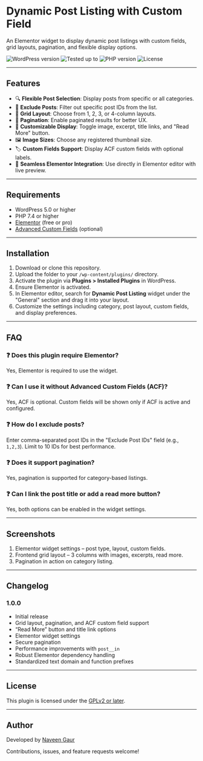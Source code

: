 # Dynamic Post Listing with Custom Field

An Elementor widget to display dynamic post listings with custom fields, grid layouts, pagination, and flexible display options.

![WordPress version](https://img.shields.io/badge/WordPress-5.0%2B-blue)
![Tested up to](https://img.shields.io/badge/Tested%20Up%20To-6.8-brightgreen)
![PHP version](https://img.shields.io/badge/PHP-7.4%2B-orange)
![License](https://img.shields.io/badge/License-GPLv2%20or%20later-blue)

---

## Features

- 🔍 **Flexible Post Selection**: Display posts from specific or all categories.
- 🛑 **Exclude Posts**: Filter out specific post IDs from the list.
- 🧱 **Grid Layout**: Choose from 1, 2, 3, or 4-column layouts.
- 🔄 **Pagination**: Enable paginated results for better UX.
- 🧰 **Customizable Display**: Toggle image, excerpt, title links, and "Read More" button.
- 🖼️ **Image Sizes**: Choose any registered thumbnail size.
- 🏷️ **Custom Fields Support**: Display ACF custom fields with optional labels.
- 🎨 **Seamless Elementor Integration**: Use directly in Elementor editor with live preview.

---

## Requirements

- WordPress 5.0 or higher
- PHP 7.4 or higher
- [Elementor](https://wordpress.org/plugins/elementor/) (free or pro)
- [Advanced Custom Fields](https://wordpress.org/plugins/advanced-custom-fields/) (optional)

---

## Installation

1. Download or clone this repository.
2. Upload the folder to your `/wp-content/plugins/` directory.
3. Activate the plugin via **Plugins > Installed Plugins** in WordPress.
4. Ensure Elementor is activated.
5. In Elementor editor, search for **Dynamic Post Listing** widget under the "General" section and drag it into your layout.
6. Customize the settings including category, post layout, custom fields, and display preferences.

---

## FAQ

### ❓ Does this plugin require Elementor?
Yes, Elementor is required to use the widget.

### ❓ Can I use it without Advanced Custom Fields (ACF)?
Yes, ACF is optional. Custom fields will be shown only if ACF is active and configured.

### ❓ How do I exclude posts?
Enter comma-separated post IDs in the "Exclude Post IDs" field (e.g., `1,2,3`). Limit to 10 IDs for best performance.

### ❓ Does it support pagination?
Yes, pagination is supported for category-based listings.

### ❓ Can I link the post title or add a read more button?
Yes, both options can be enabled in the widget settings.

---

## Screenshots

1. Elementor widget settings – post type, layout, custom fields.
2. Frontend grid layout – 3 columns with images, excerpts, read more.
3. Pagination in action on category listing.

---

## Changelog

### 1.0.0
- Initial release
- Grid layout, pagination, and ACF custom field support
- “Read More” button and title link options
- Elementor widget settings
- Secure pagination
- Performance improvements with `post__in`
- Robust Elementor dependency handling
- Standardized text domain and function prefixes

---

## License

This plugin is licensed under the [GPLv2 or later](https://www.gnu.org/licenses/gpl-2.0.html).

---

## Author

Developed by [Naveen Gaur](http://github.com/iamgaur7)

Contributions, issues, and feature requests welcome!